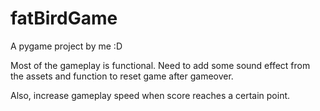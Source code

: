 # fatBirdGame

A pygame project by me :D

Most of the gameplay is functional. Need to add some sound effect from the assets and function to reset game after gameover.

Also, increase gameplay speed when score reaches a certain point. 
